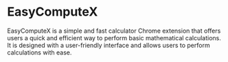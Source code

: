 # EasyComputeX
 EasyComputeX is a simple and fast calculator Chrome extension that offers users a quick and efficient way to perform basic mathematical calculations. It is designed with a user-friendly interface and allows users to perform calculations with ease.
